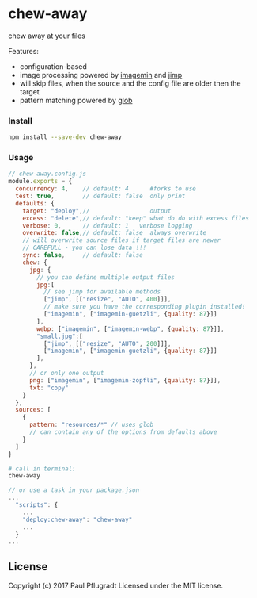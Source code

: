 # chew-away

chew away at your files

Features:
  - configuration-based
  - image processing powered by [imagemin](https://github.com/imagemin/imagemin) and [jimp](https://github.com/oliver-moran/jimp)
  - will skip files, when the source and the config file are older then the target
  - pattern matching powered by [glob](https://github.com/isaacs/node-glob)


### Install

```sh
npm install --save-dev chew-away
```

### Usage

```js
// chew-away.config.js
module.exports = {
  concurrency: 4,    // default: 4      #forks to use
  test: true,        // default: false  only print
  defaults: {
    target: "deploy",//                 output
    excess: "delete",// default: "keep" what do do with excess files
    verbose: 0,      // default: 1   verbose logging
    overwrite: false,// default: false  always overwrite
    // will overwrite source files if target files are newer
    // CAREFULL - you can lose data !!!
    sync: false,     // default: false
    chew: {
      jpg: {
        // you can define multiple output files
        jpg:[
          // see jimp for available methods
          ["jimp", [["resize", "AUTO", 400]]], 
          // make sure you have the corresponding plugin installed!
          ["imagemin", ["imagemin-guetzli", {quality: 87}]] 
        ],
        webp: ["imagemin", ["imagemin-webp", {quality: 87}]],
        "small.jpg":[
          ["jimp", [["resize", "AUTO", 200]]], 
          ["imagemin", ["imagemin-guetzli", {quality: 87}]] 
        ],
      },
      // or only one output
      png: ["imagemin", ["imagemin-zopfli", {quality: 87}]],
      txt: "copy"
    }
  },
  sources: [
    { 
      pattern: "resources/*" // uses glob
      // can contain any of the options from defaults above
    }
  ]
}
```
```sh
# call in terminal:
chew-away
```
```js
// or use a task in your package.json
...
  "scripts": {
    ...
    "deploy:chew-away": "chew-away"
    ...
  }
...
```
## License
Copyright (c) 2017 Paul Pflugradt
Licensed under the MIT license.
